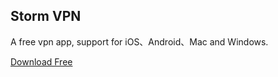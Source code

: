 ## Storm VPN 

A free vpn app,  support for iOS、Android、Mac and Windows.

[Download Free](https://www.9527.click/)

